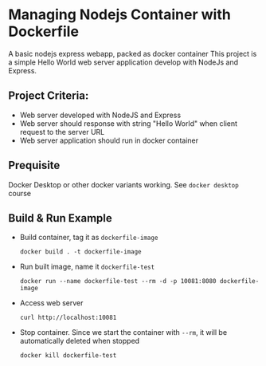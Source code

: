 # Managing Nodejs Container with Dockerfile

A basic nodejs express webapp, packed as docker container
This project is a simple Hello World web server application develop with NodeJs and Express.

## Project Criteria:

- Web server developed with NodeJS and Express
- Web server should response with string "Hello World" when client request to the server URL
- Web server application should run in docker container

## Prequisite

Docker Desktop or other docker variants working. See `docker desktop` course

## Build & Run Example

- Build container, tag it as `dockerfile-image`

      docker build . -t dockerfile-image
- Run built image, name it `dockerfile-test`

      docker run --name dockerfile-test --rm -d -p 10081:8080 dockerfile-image
- Access web server

      curl http://localhost:10081
- Stop container. Since we start the container with `--rm`, it will be automatically deleted when stopped

      docker kill dockerfile-test
